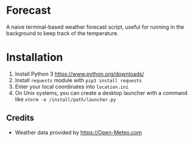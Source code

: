 # Forecast
A naive terminal-based weather forecast script, useful for running in the background to keep track of the temperature.

# Installation
1. Install Python 3 https://www.python.org/downloads/
2. Install `requests` module with `pip3 install requests`
3. Enter your local coordinates into `location.ini`
4. On Unix systems, you can create a desktop launcher with a command like `xterm -e /install/path/launcher.py`

## Credits
* Weather data provided by https://Open-Meteo.com 
